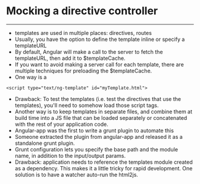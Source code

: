 # Mocking a directive controller

***

* templates are used in multiple places: directives, routes
* Usually, you have the option to define the template inline or specify a templateURL
* By default, Angular will make a call to the server to fetch the templateURL, then add it to $templateCache.
* If you want to avoid making a server call for each template, there are multiple techniques for preloading the $templateCache.
* One way is a 

```
<script type="text/ng-template" id="myTemplate.html">
```

* Drawback: To test the templates (i.e. test the directives that use the templates), you'll need to somehow load those script tags.
* Another way is to keep templates in separate files, and combine them at build time into a JS file that can be loaded separately or concatenated with the rest of your application code.
* Angular-app was the first to write a grunt plugin to automate this
* Someone extracted the plugin from angular-app and released it as a standalone grunt plugin.
* Grunt configuration lets you specify the base path and the module name, in addition to the input/output params.
* Drawback: application needs to reference the templates module created as a dependency.  This makes it a little tricky for rapid development. One solution is to have a watcher auto-run the html2js.
